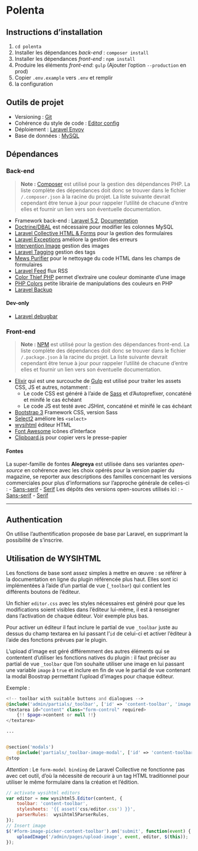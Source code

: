 Polenta
=======

## Instructions d’installation

1. `cd polenta`
2. Installer les dépendances _back-end_ : `composer install`
3. Installer les dépendances _front-end_ : `npm install`
4. Produire les éléments _front-end_: `gulp` (Ajouter l’option `--production`  en prod)
5. Copier `.env.example` vers `.env` et remplir
6.  la configuration


## Outils de projet

- Versioning : [Git](http://git-scm.com)
- Cohérence du style de code : [Editor config](http://editorconfig.org)
- Déploiement : [Laravel Envoy](https://laravel.com/docs/5.2/envoy)
- Base de données : [MySQL](https://www.mysql.com)

## Dépendances

### Back-end

> **Note :** [Composer](https://getcomposer.org) est utilisé pour la gestion des dépendances PHP. La liste complète des dépendances doit donc se trouver dans le fichier `/.composer.json` à la racine du projet. La liste suivante devrait cependant être tenue à jour pour rappeler l’utilité de chacune d’entre elles et fournir un lien vers son éventuelle documentation.

- Framework back-end : [Laravel 5.2](http://laravel.com), [Documentation](http://laravel.com/docs/5.2)
- [Doctrine/DBAL](https://github.com/doctrine/dbal) est nécessaire pour modifier les colonnes MySQL
- [Laravel Collective HTML & Forms](http://laravelcollective.com/docs/5.2/html) pour la gestion des formulaires
- [Laravel Exceptions](https://github.com/GrahamCampbell/Laravel-Exceptions) améliore la gestion des erreurs 
- [Intervention Image](https://github.com/Intervention/image) gestion des images
- [Laravel Tagging](https://github.com/rtconner/laravel-tagging) gestion des tags
- [Mews Purifier](https://github.com/mewebstudio/Purifier) pour le nettoyage du code HTML dans les champs de formulaires
- [Laravel Feed](https://github.com/spatie/laravel-feed) flux RSS
- [Color Thief PHP](https://github.com/ksubileau/color-thief-php) permet d’extraire une couleur dominante d’une image
- [PHP Colors](https://github.com/mexitek/phpColors) petite librairie de manipulations des couleurs en PHP
- [Laravel Backup](https://github.com/spatie/laravel-backup)

#### Dev-only
- [Laravel debugbar](https://github.com/barryvdh/laravel-debugbar)
 

### Front-end

> **Note :** [NPM](https://www.npmjs.com) est utilisé pour la gestion des dépendances front-end. La liste complète des dépendances doit donc se trouver dans le fichier `/.package.json` à la racine du projet. La liste suivante devrait cependant être tenue à jour pour rappeler l’utilité de chacune d’entre elles et fournir un lien vers son éventuelle documentation.

- [Elixir](http://laravel.com/docs/5.1/elixir) qui est une surcouche de [Gulp](http://gulpjs.com) est utilisé pour traiter les assets CSS, JS et autres, notamment :
    - Le code CSS est généré à l’aide de [Sass](http://sass-lang.com) et d’Autoprefixer, concaténé et minifé le cas échéant
    - Le code JS est testé avec JSHint, concaténé et minifé le cas échéant
- [Bootstrap 3](http://getbootstrap.com) Framework CSS, version Sass
- [Select2](https://github.com/select2/select2) améliore les `<select>`
- [wysihtml](https://github.com/Voog/wysihtml) éditeur HTML
- [Font Awesome](http://fontawesome.io) icônes d’înterface
- [Clipboard.js](https://clipboardjs.com) pour copier vers le presse-papier

#### Fontes

La super-famille de fontes __Alegreya__ est utilisée dans ses variantes _open-source_ en cohérence avec les choix opérés pour la version papier du magazine, se reporter aux descriptions des familles concernant les versions commerciales pour plus d’informations sur l’approche générale de celles-ci :
    - [Sans-serif](http://www.huertatipografica.com/en/fonts/alegreya-sans-ht)
    - [Serif](http://www.huertatipografica.com/en/fonts/alegreya-ht-pro)
Les dépôts des versions open-sources utilisés ici :
    - [Sans-serif](https://github.com/huertatipografica/Alegreya-Sans)
    - [Serif](https://github.com/huertatipografica/Alegreya-libre)


---


## Authentication

On utilise l’authentification proposée de base par Laravel, en supprimant la possibilité de s’inscrire.


## Utilisation de WYSIHTML

Les fonctions de base sont assez simples à mettre en œuvre : se référer à la documentation en ligne du plugin référencée plus haut. Elles sont ici implémentées à l’aide d’un partial de vue (`_toolbar`) qui contient les différents boutons de l’éditeur.

Un fichier `editor.css` avec les styles nécessaires est généré pour que les modifications soient visibles dans l’éditeur lui-même, il est à renseigner dans l’activation de chaque éditeur. Voir exemple plus bas.

Pour activer un éditeur il faut inclure le partial de vue `_toolbar` juste au dessus du champ textarea en lui passant l’`id` de celui-ci et activer l’éditeur à l’aide des fonctions prévues par le plugin. 

L’upload d’image est géré différemment des autres éléments qui se contentent d’utiliser les fonctions natives du plugin : il faut préciser au partial de vue `_toolbar` que l’on souhaite utiliser une image en lui passant une variable `image` à `true` et inclure en fin de vue le partial de vue contenant la modal Boostrap permettant l’upload d’images pour chaque éditeur.


Exemple :

```php
<!-- toolbar with suitable buttons and dialogues -->
@include('admin/partials/_toolbar', ['id' => 'content-toolbar', 'image' => true])
<textarea id="content" class="form-control" required>
    {!! $page->content or null !!}
</textarea>

...


@section('modals')
    @include('partials/_toolbar-image-modal', ['id' => 'content-toolbar'])
@stop
```

_Attention_ : Le `form-model binding` de Laravel Collective ne fonctionne pas avec cet outil, d’où la nécessité de recourir à un tag HTML traditionnel pour utiliser le même formulaire dans la création et l’édition.

```javascript
// activate wysihtml editors
var editor = new wysihtml5.Editor(content, {
    toolbar: 'content-toolbar',
    stylesheets: '{{ asset('css/editor.css') }}',
    parserRules:  wysihtml5ParserRules,
});
// Insert image
$('#form-image-picker-content-toolbar').on('submit', function(event) {
    uploadImage('/admin/pages/upload-image', event, editor, $(this));
});
```
